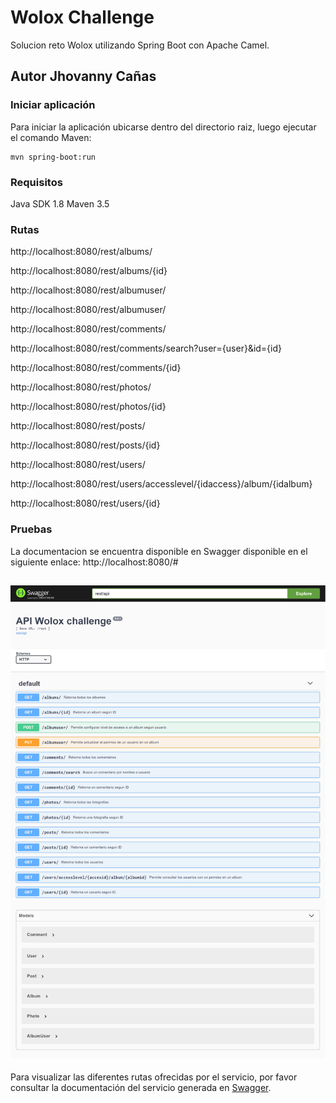 # Wolox Challenge

Solucion reto Wolox utilizando Spring Boot con Apache Camel.

## Autor Jhovanny Cañas


### Iniciar aplicación

Para iniciar la aplicación ubicarse dentro del directorio raiz, luego ejecutar el comando Maven:

    mvn spring-boot:run

### Requisitos
  Java SDK 1.8
  Maven 3.5

### Rutas

http://localhost:8080/rest/albums/

http://localhost:8080/rest/albums/{id}

http://localhost:8080/rest/albumuser/ 

http://localhost:8080/rest/albumuser/

http://localhost:8080/rest/comments/

http://localhost:8080/rest/comments/search?user={user}&id={id}

http://localhost:8080/rest/comments/{id}

http://localhost:8080/rest/photos/

http://localhost:8080/rest/photos/{id}

http://localhost:8080/rest/posts/

http://localhost:8080/rest/posts/{id}

http://localhost:8080/rest/users/

http://localhost:8080/rest/users/accesslevel/{idaccess}/album/{idalbum}

http://localhost:8080/rest/users/{id}

### Pruebas 

La documentacion se encuentra disponible en Swagger disponible en el siguiente enlace: http://localhost:8080/#

![Screenshot](https://github.com/jhovannycanas/woloxchallenge/blob/master/challengecanas/swagger_ui_wolox.png)
---

Para visualizar las diferentes rutas ofrecidas por el servicio, por favor consultar la documentación del servicio generada en <a href="https://swagger.io/">Swagger<a>.
